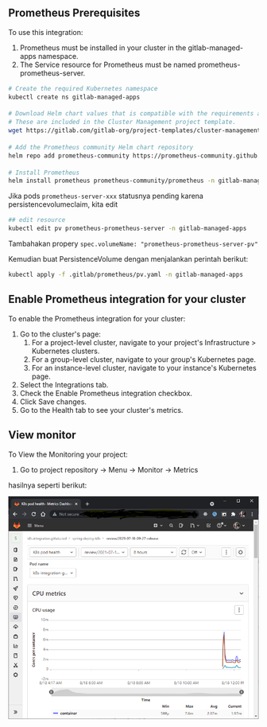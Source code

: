 ## Prometheus Prerequisites

To use this integration:

1. Prometheus must be installed in your cluster in the gitlab-managed-apps namespace.
2. The Service resource for Prometheus must be named prometheus-prometheus-server.

```bash
# Create the required Kubernetes namespace
kubectl create ns gitlab-managed-apps

# Download Helm chart values that is compatible with the requirements above.
# These are included in the Cluster Management project template.
wget https://gitlab.com/gitlab-org/project-templates/cluster-management/-/raw/master/applications/prometheus/values.yaml

# Add the Prometheus community Helm chart repository
helm repo add prometheus-community https://prometheus-community.github.io/helm-charts

# Install Prometheus
helm install prometheus prometheus-community/prometheus -n gitlab-managed-apps --values values.yaml
```

Jika pods `prometheus-server-xxx` statusnya pending karena persistencevolumeclaim, kita edit 

```bash
## edit resource
kubectl edit pv prometheus-prometheus-server -n gitlab-managed-apps
```

Tambahakan propery `spec.volumeName: "prometheus-prometheus-server-pv"`

Kemudian buat PersistenceVolume dengan menjalankan perintah berikut:

```bash
kubectl apply -f .gitlab/prometheus/pv.yaml -n gitlab-managed-apps
```

## Enable Prometheus integration for your cluster

To enable the Prometheus integration for your cluster:

1. Go to the cluster's page:
   1. For a project-level cluster, navigate to your project's
   Infrastructure > Kubernetes clusters.
   2. For a group-level cluster, navigate to your group's
   Kubernetes page.
   3. For an instance-level cluster, navigate to your instance's
   Kubernetes page.
2. Select the Integrations tab.
3. Check the Enable Prometheus integration checkbox.
4. Click Save changes.
5. Go to the Health tab to see your cluster's metrics.

## View monitor

To View the Monitoring your project:

1. Go to project repository -> Menu -> Monitor -> Metrics

hasilnya seperti berikut:

![metrix-cpu](images/metrixs/prometheus.png)
